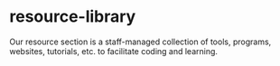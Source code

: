 # resource-library
Our resource section is a staff-managed collection of tools, programs, websites, tutorials, etc. to facilitate coding and learning.
